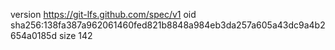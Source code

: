 version https://git-lfs.github.com/spec/v1
oid sha256:138fa387a962061460fed821b8848a984eb3da257a605a43dc9a4b2654a0185d
size 142
